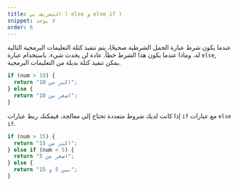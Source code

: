 ```yaml
---
title: التعريف بي ( else و else if )
snippet: لا يوجد
order: 6
---
```


عندما يكون شرط عبارة الجمل الشرطية صحيحًا، يتم تنفيذ كتلة التعليمات البرمجية
التالية له. وماذا عندما يكون هذا الشرط خطأ. عادة لن يحدث شيء. باستخدام عبارة
`else`, يمكن تنفيذ كتلة بديلة من التعليمات البرمجية.

```js
if (num > 10) {
  return "اكبر من 10";
} else {
  return "اصغر من 10";
}
```

إذا كانت لديك شروط متعددة تحتاج إلى معالجة، فيمكنك ربط عبارات `if` مع عبارات
`else if`.

```js
if (num > 15) {
  return "اكبر من 15";
} else if (num < 5) {
  return "اصغر من 5";
} else {
  return "بين 5 و 15";
}
```
